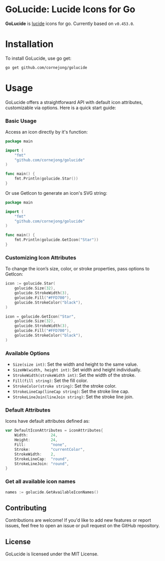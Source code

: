# GoLucide: Lucide Icons for Go
**GoLucide** is [lucide](https://lucide.dev/) icons for go. Currently based on ```v0.453.0```.

# Installation
To install GoLucide, use go get:

```bash
go get github.com/cornejong/golucide
```

# Usage
GoLucide offers a straightforward API with default icon attributes, customizable via options. Here is a quick start guide:

### Basic Usage
Access an icon directly by it's function:

```go
package main

import (
	"fmt"
	"github.com/cornejong/golucide"
)

func main() {
    fmt.Println(golucide.Star())
}
```
Or use GetIcon to generate an icon's SVG string:
```go
package main

import (
	"fmt"
	"github.com/cornejong/golucide"
)

func main() {
	fmt.Println(golucide.GetIcon("Star"))
}
```

### Customizing Icon Attributes
To change the icon’s size, color, or stroke properties, pass options to GetIcon:

```go
icon := golucide.Star(
    golucide.Size(32), 
	golucide.StrokeWidth(3), 
	golucide.Fill("#FFD700"), 
	golucide.StrokeColor("black"),
)

icon = golucide.GetIcon("Star", 
    golucide.Size(32), 
    golucide.StrokeWidth(3), 
    golucide.Fill("#FFD700"), 
    golucide.StrokeColor("black"),
)
```

### Available Options
- ```Size(size int)```: Set the width and height to the same value.
- ```SizeHW(width, height int)```: Set width and height individually.
- ```StrokeWidth(strokeWidth int)```: Set the width of the stroke.
- ```Fill(fill string)```: Set the fill color.
- ```StrokeColor(stroke string)```: Set the stroke color.
- ```StrokeLineCap(lineCap string)```: Set the stroke line cap.
- ```StrokeLineJoin(lineJoin string)```: Set the stroke line join.

### Default Attributes
Icons have default attributes defined as:

```go
var DefaultIconAttributes = iconAttributes{
	Width:          24,
	Height:         24,
	Fill:           "none",
	Stroke:         "currentColor",
	StrokeWidth:    2,
	StrokeLineCap:  "round",
	StrokeLineJoin: "round",
}
```

### Get all available icon names
```go
names := golucide.GetAvailableIconNames()
```

## Contributing
Contributions are welcome! If you'd like to add new features or report issues, feel free to open an issue or pull request on the GitHub repository.

## License
GoLucide is licensed under the MIT License.